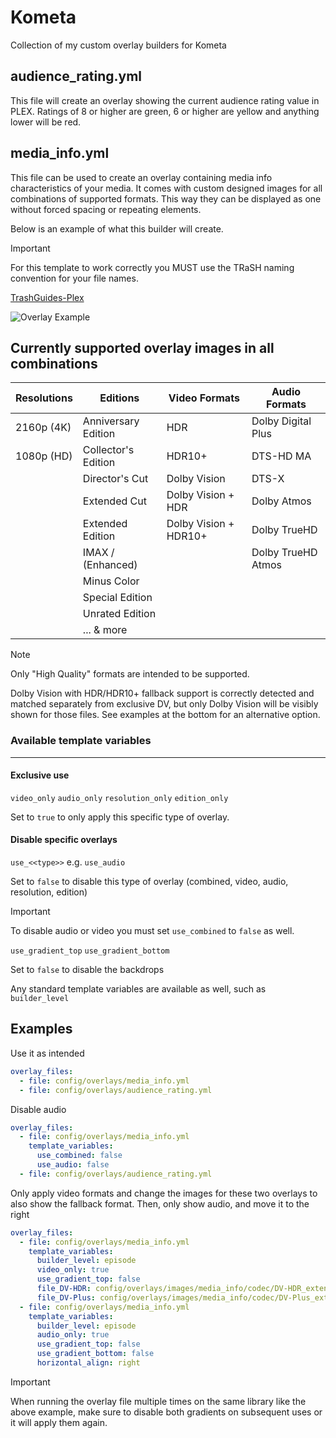 # Kometa

Collection of my custom overlay builders for Kometa

## audience_rating.yml

This file will create an overlay showing the current audience rating value in PLEX. Ratings of 8 or higher are green, 6 or higher are yellow and anything lower will be red.

## media_info.yml

This file can be used to create an overlay containing media info characteristics of your media. It comes with custom designed images for all combinations of supported formats. This way they can be displayed as one without forced spacing or repeating elements.

Below is an example of what this builder will create.

> [!IMPORTANT]
> For this template to work correctly you MUST use the TRaSH naming convention for your file names.
>
> [TrashGuides-Plex](https://trash-guides.info/Radarr/Radarr-recommended-naming-scheme/#plex&)

![Overlay Example](https://i.imgur.com/xgEv2Oe.png)

## Currently supported overlay images in all combinations

| Resolutions | Editions            | Video Formats         | Audio Formats      |
| -           | -                   | -                     | -                  |
| 2160p (4K)  | Anniversary Edition | HDR                   | Dolby Digital Plus |
| 1080p (HD)  | Collector's Edition | HDR10+                | DTS-HD MA          |
|             | Director's Cut      | Dolby Vision          | DTS-X              |
|             | Extended Cut        | Dolby Vision + HDR    | Dolby Atmos        |
|             | Extended Edition    | Dolby Vision + HDR10+ | Dolby TrueHD       |
|             | IMAX / (Enhanced)   |                       | Dolby TrueHD Atmos |
|             | Minus Color         |                       |                    |
|             | Special Edition     |                       |                    |
|             | Unrated Edition     |                       |                    |
|             | ... & more          |                       |                    |

> [!NOTE]
> Only "High Quality" formats are intended to be supported.
>
> Dolby Vision with HDR/HDR10+ fallback support is correctly detected and matched separately from exclusive DV, but only Dolby Vision will be visibly shown for those files. See examples at the bottom for an alternative option.

### Available template variables

----------

#### Exclusive use

`video_only` `audio_only` `resolution_only` `edition_only`

Set to `true` to only apply this specific type of overlay.

#### Disable specific overlays

`use_<<type>>` e.g. `use_audio`

Set to `false` to disable this type of overlay (combined, video, audio, resolution, edition)

> [!IMPORTANT]
> To disable audio or video you must set `use_combined` to `false` as well.

`use_gradient_top` `use_gradient_bottom`

Set to `false` to disable the backdrops

Any standard template variables are available as well, such as `builder_level`

## Examples

Use it as intended

```yml
overlay_files:
  - file: config/overlays/media_info.yml
  - file: config/overlays/audience_rating.yml
```

Disable audio

```yml
overlay_files:
  - file: config/overlays/media_info.yml
    template_variables:
      use_combined: false
      use_audio: false
  - file: config/overlays/audience_rating.yml
```

Only apply video formats and change the images for these two overlays to also show the fallback format. Then, only show audio, and move it to the right

```yml
overlay_files:
  - file: config/overlays/media_info.yml
    template_variables:
      builder_level: episode
      video_only: true
      use_gradient_top: false
      file_DV-HDR: config/overlays/images/media_info/codec/DV-HDR_extended.png
      file_DV-Plus: config/overlays/images/media_info/codec/DV-Plus_extended.png
  - file: config/overlays/media_info.yml
    template_variables:
      builder_level: episode
      audio_only: true
      use_gradient_top: false
      use_gradient_bottom: false
      horizontal_align: right
```

> [!IMPORTANT]
> When running the overlay file multiple times on the same library like the above example, make sure to disable both gradients on subsequent uses or it will apply them again.
